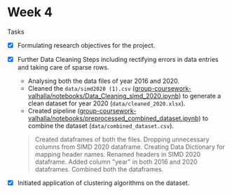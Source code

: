 # Week 4

Tasks
- [X] Formulating research objectives for the project.

- [X]  Further Data Cleaning Steps including rectifying errors in data entries and taking care of sparse rows.
    - Analysing both the data files of year 2016 and 2020.
    - Cleaned the `data/simd2020 (1).csv` ([group-coursework-valhalla/notebooks/Data_Cleaning_simd_2020.ipynb](group-coursework-valhalla/notebooks/Data_Cleaning_simd_2020.ipynb)) to generate a clean dataset for year 2020 (`data/cleaned_2020.xlsx`).
    - Created pipeline ([group-coursework-valhalla/notebooks/preprocessed_combined_dataset.ipynb](group-coursework-valhalla/notebooks/preprocessed_combined_dataset.ipynb)) to combine the dataset (`data/combined_dataset.csv`).
	> Created dataframes of both the files.
	> Dropping unnecessary columns from SIMD 2020 dataframe.
	> Creating Data Dictionary for mapping header names.
	> Renamed headers in SIMD 2020 dataframe.
	> Added column "year" in both 2016 and 2020 dataframes.
	> Combined both the dataframes.

- [X] Initiated application of clustering algorithms on the dataset.
